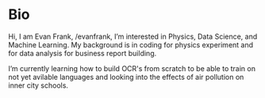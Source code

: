 # Bio

Hi, I am Evan Frank, /evanfrank, I’m interested in Physics, Data Science, and Machine Learning. My background is in coding for physics experiment and for data analysis for business report building. 

I’m currently learning how to build OCR's from scratch to be able to train on not yet avilable languages and looking into the effects of air pollution on inner city schools. 
